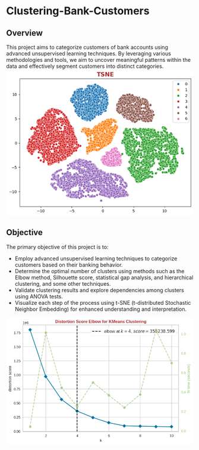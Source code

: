 # Clustering-Bank-Customers

## Overview

This project aims to categorize customers of bank accounts using advanced unsupervised learning techniques. By leveraging various methodologies and tools, we aim to uncover meaningful patterns within the data and effectively segment customers into distinct categories.
<img src='https://github.com/HabibaShera/Clustering-Bank-Customers/blob/main/clusters-TSNE.png?raw=true'>

## Objective

The primary objective of this project is to:

- Employ advanced unsupervised learning techniques to categorize customers based on their banking behavior.
- Determine the optimal number of clusters using methods such as the Elbow method, Silhouette score, statistical gap analysis, and hierarchical clustering, and some other techniques.
- Validate clustering results and explore dependencies among clusters using ANOVA tests.
- Visualize each step of the process using t-SNE (t-distributed Stochastic Neighbor Embedding) for enhanced understanding and interpretation.
<img src='https://github.com/HabibaShera/Clustering-Bank-Customers/blob/main/k-clusters.png?raw=true'>


